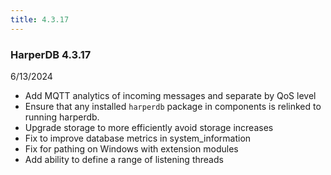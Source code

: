 ```yaml
---
title: 4.3.17
---
```


### HarperDB 4.3.17

6/13/2024

- Add MQTT analytics of incoming messages and separate by QoS level
- Ensure that any installed `harperdb` package in components is relinked to running harperdb.
- Upgrade storage to more efficiently avoid storage increases
- Fix to improve database metrics in system_information
- Fix for pathing on Windows with extension modules
- Add ability to define a range of listening threads
